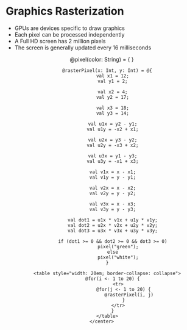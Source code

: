 Graphics Rasterization
======================

- GPUs are devices specific to draw graphics
- Each pixel can be processed independently
- A Full HD screen has 2 million pixels
- The screen is generally updated every 16 milliseconds

<div>
    <center>
        @pixel(color: String) = {
            <td style="height: 1em; border: 1px solid black; text-align: center; background-color: @color"></td>
        }

        @rasterPixel(x: Int, y: Int) = @{
            val x1 = 12;
            val y1 = 2;

            val x2 = 4;
            val y2 = 17;

            val x3 = 18;
            val y3 = 14;

            val u1x = y2 - y1;
            val u1y = -x2 + x1;

            val u2x = y3 - y2;
            val u2y = -x3 + x2;

            val u3x = y1 - y3;
            val u3y = -x1 + x3;

            val v1x = x - x1;
            val v1y = y - y1;

            val v2x = x - x2;
            val v2y = y - y2;

            val v3x = x - x3;
            val v3y = y - y3;

            val dot1 = u1x * v1x + u1y * v1y;
            val dot2 = u2x * v2x + u2y * v2y;
            val dot3 = u3x * v3x + u3y * v3y;

            if (dot1 >= 0 && dot2 >= 0 && dot3 >= 0)
                pixel("green");
            else
                pixel("white");
        }

        <table style="width: 20em; border-collapse: collapse">
            @for(i <- 1 to 20) {
                <tr>
                    @for(j <- 1 to 20) {
                        @rasterPixel(i, j)
                    }
                </tr>
            }
        </table>
    </center>
</div>
